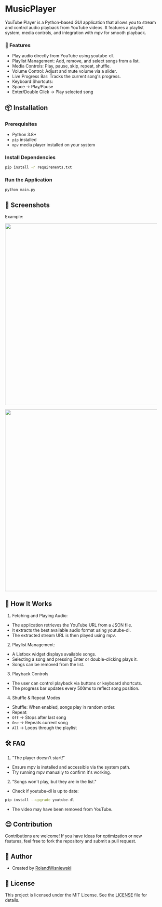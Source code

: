 # MusicPlayer

YouTube Player is a Python-based GUI application that allows you to stream and control audio playback from YouTube videos. It features a playlist system, media controls, and integration with mpv for smooth playback.

### 🌟 Features

* Play audio directly from YouTube using youtube-dl.
* Playlist Management: Add, remove, and select songs from a list.
* Media Controls: Play, pause, skip, repeat, shuffle.
* Volume Control: Adjust and mute volume via a slider.
* Live Progress Bar: Tracks the current song's progress.
* Keyboard Shortcuts:
 * Space → Play/Pause
 * Enter/Double Click → Play selected song

## 📦 Installation

### Prerequisites

* Python 3.8+
* `pip` installed
* `mpv` media player installed on your system

### Install Dependencies

```bash
pip install -r requirements.txt
```

### Run the Application

```bash
python main.py
```

## 🎉 Screenshots

Example:

<p align="center">
 <img src="https://github.com/user-attachments/assets/3b309093-ae32-4e82-9d7f-6c344349901c" width="600">
</p>

<p align="center">
 <img src="https://github.com/user-attachments/assets/6e5b83f5-51be-4c3f-9beb-ddb4b0f588a1" width="600">
</p>

## 🧩 How It Works

1. Fetching and Playing Audio:
* The application retrieves the YouTube URL from a JSON file.
* It extracts the best available audio format using youtube-dl.
* The extracted stream URL is then played using mpv.
2. Playlist Management:
* A Listbox widget displays available songs.
* Selecting a song and pressing Enter or double-clicking plays it.
* Songs can be removed from the list.
3. Playback Controls
* The user can control playback via buttons or keyboard shortcuts.
* The progress bar updates every 500ms to reflect song position.
4. Shuffle & Repeat Modes
* Shuffle: When enabled, songs play in random order.
* Repeat:
 * `Off` → Stops after last song
 * `One` → Repeats current song
 * `All` → Loops through the playlist

## 🛠️ FAQ

1. "The player doesn't start!"
* Ensure mpv is installed and accessible via the system path.
* Try running mpv manually to confirm it's working.
2. "Songs won't play, but they are in the list."
* Check if youtube-dl is up to date:
```bash
pip install --upgrade youtube-dl
```
* The video may have been removed from YouTube.

## 😊 Contribution

Contributions are welcome! If you have ideas for optimization or new features, feel free to fork the repository and submit a pull request.

## 👤 Author
* Created by [RolandWisniewski](https://github.com/RolandWisniewski)

## 📜 License
This project is licensed under the MIT License. See the [LICENSE](LICENSE) file for details.
